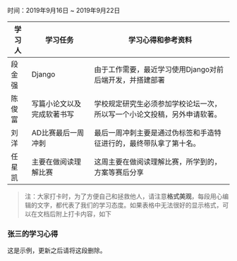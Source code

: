 时间：2019年9月16日 ~ 2019年9月22日

| 学习人  | 学习任务   | 学习心得和参考资料                       |
| ---- | ------ | ------------------------------- |
| 段金强  | Django | 由于工作需要，最近学习使用Django对前后端开发，并搭建部署 |
| 陈俊富  | 写篇小论文以及完成软著书写 | 学校规定研究生必须参加学校论坛一次，所以写一个小论文投稿，另外申请软著。 |
| 刘洋  | AD比赛最后一周冲刺 | 最后一周冲刺主要是通过伪标签和手造特征进行的，最终带队拿了第十名。 |
| 任星凯  | 主要在做阅读理解比赛 | 这周主要在做阅读理解比赛，所学到的，方案等赛后分享 |

> 注：大家打卡时，为了方便自己和拯救他人，请注意**格式美观**，每段用心编辑的文字，都代表了我们的学习态度。如果表格中无法很好的显示格式，可以在文档后附上打卡内容，如下

### 张三的学习心得
这是示例，更新之后请将这段删除。
